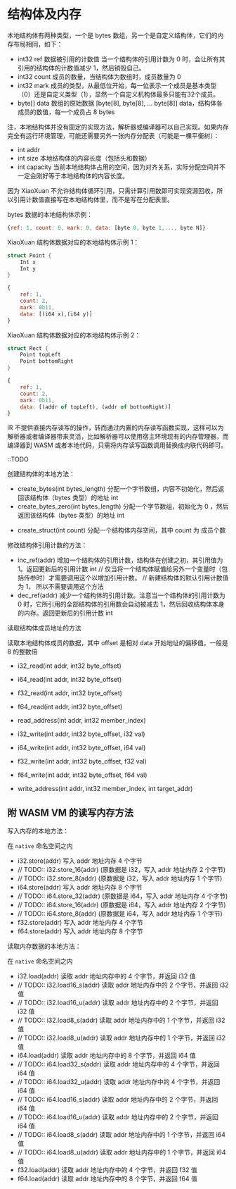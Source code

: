 # 结构体及内存

本地结构体有两种类型，一个是 bytes 数组，另一个是自定义结构体，它们的内存布局相同，如下：

<!-- * int type 数据类型
  值为数据类型表的索引值。
  其中有5种基本类型（虚拟机直接支持的类型）bytes（字节数组）/i32/i64/f32/f64/，类型值分别为 0,1,2,3,4。
  其他的都是用户自定义类型，也就是结构体，类型值为 5。 -->
  <!--
  当结构体为基本类型时，addrs 只有一个元素，其值为指向值的内存地址（对于数组则指向数组的开始位置，即第一个字节的地址）
  当结构体有多个成员时，addrs 是各个成员（也是结构体）的在内存中的地址。
  -->

<!--
* int length 当前数据的大小
  实际数据的字节数，不包括本地结构体的头字段
  对于 bytes 其值为数组实际长度
  对于结构体，则为成员的个数之和 * 8，因为结构体的每个成员的值都由一个 8 bytes 组成（成员有可能是 i32/i64/f32/f64 的任一一个，或者指向实际内存地址）
-->
* int32 ref 数据被引用的计数值
  当一个结构体的引用计数为 0 时，会让所有其引用的结构体的计数值减少 1，然后销毁自己。
* int32 count 成员的数量，当结构体为数组时，成员数量为 0
* int32 mark 成员的类型，从最低位开始，每一位表示一个成员是基本类型（0）还是自定义类型（1），显然一个自定义机构体最多只能有32个成员。
* byte[] data 数组的原始数据
  [byte[8], byte[8], ... byte[8]] data，结构体各成员的数值，每一个成员占 8 bytes

<!--
自定义结构体 "成员数据类型表"，这张表的结构如下：

* int count 成员的数量
* int[] dataTypes 各成员在 "成员数据类型表" 中的索引，如果是 0 则表示基本数据类型或者数组。

"成员数据类型表" 应该初始化第 0 条记录为一条占位记录，以让自定义数据的类型的索引值从 1 开始（0 表示数组）。
-->

注，本地结构体并没有固定的实现方法，解析器或编译器可以自己实现。如果内存完全有运行环境管理，可能还需要另外一张内存分配表（可能是一棵平衡树）：

* int addr
* int size 本地结构体的内容长度（包括头和数据）
* int capacity 当前本地结构体占用的空间，因为对齐关系，实际分配空间并不一定会刚好等于本地结构体的内容长度。

因为 XiaoXuan 不允许结构体循环引用，只需计算引用数即可实现资源回收，所以引用计数值直接写在本地结构体里，而不是写在分配表里。

bytes 数据的本地结构体示例：

```js
{ref: 1, count: 0, mark: 0, data: [byte 0, byte 1,..., byte N]}
```

XiaoXuan 结构体数据对应的本地结构体示例 1：

```c
struct Point {
    Int x
    Int y
}
```

```js
{
    ref: 1,
    count: 2,
    mark: 0b11,
    data: [(i64 x),(i64 y)]
}
```

XiaoXuan 结构体数据对应的本地结构体示例 2：

```c
struct Rect {
    Point topLeft
    Point bottomRight
}
```

```js
{
    ref: 1,
    count: 2,
    mark: 0b11,
    data: [(addr of topLeft), (addr of bottomRight)]
}
```

IR 不提供直接内存读写的操作，转而通过内置的内存读写函数实现，这样可以为解析器或者编译器带来灵活，比如解析器可以使用宿主环境现有的内存管理器，而编译器到 WASM 或者本地代码，只需将内存读写函数调用替换成内联代码即可。

::TODO

创建结构体的本地方法：

<!--
* create_i32(i32) 分配 4 个字节空间，并写入 i32 值，然后返回该结构体（i32 类型）的地址 int
* create_i64(i64) 分配 8 个字节空间，并写入 i64 值，然后返回该结构体（i64 类型）的地址 int
* create_f32(f32) 分配 4 个字节空间，并写入 f32 值，然后返回该结构体（f32 类型）的地址 int
* create_f64(f64) 分配 8 个字节空间，并写入 f64 值，然后返回该结构体（f64 类型）的地址 int
-->

* create_bytes(int bytes_length) 分配一个字节数组，内容不初始化，然后返回该结构体（bytes 类型）的地址 int
* create_bytes_zero(int bytes_length) 分配一个字节数组，初始化为 0 ，然后返回该结构体（bytes 类型）的地址 int
<!-- * create_bytes_copy(int addr, int length) 外部程序事先把内容写入内存，然后再使用这个函数 “包装” 成一个字节数组结构体。然后返回该结构体（bytes 类型）的地址 int -->

* create_struct(int count) 分配一个结构体内存空间，其中 count 为 成员个数

修改结构体引用计数的方法：

* inc_ref(addr) 增加一个结构体的引用计数，结构体在创建之初，其引用值为 1。返回更新后的引用计数 int
    // 仅当将一个结构体赋值给另外一个变量时（包括传参时）才需要调用这个以增加引用计数。
    // 新建结构体的默认引用计数值为 1， 所以不需要调用这个方法
* dec_ref(addr) 减少一个结构体的引用计数。注意当一个结构体的引用计数为 0 时，它所引用的全部结构体的引用数会自动被减去 1，然后回收结构体本身的内存。返回更新后的引用计数 int

读取结构体成员地址的方法

<!--
* read_member_addr(addr, offset) 获取 addr 指向的结构体的各个成员的地址
-->

读取本地结构体成员的数据，其中 offset 是相对 data 开始地址的偏移值，一般是 8 的整数倍

* i32_read(int addr, int32 byte_offset)
* i64_read(int addr, int32 byte_offset)

* f32_read(int addr, int32 byte_offset)
* f64_read(int addr, int32 byte_offset)

* read_address(int addr, int32 member_index)

* i32_write(int addr, int32 byte_offset, i32 val)
* i64_write(int addr, int32 byte_offset, i64 val)
* f32_write(int addr, int32 byte_offset, f32 val)
* f64_write(int addr, int32 byte_offset, f64 val)

* write_address(int addr, int32 member_index, int target_addr)

## 附 WASM VM 的读写内存方法

写入内存的本地方法：

在 `native` 命名空间之内

* i32.store(addr) 写入 addr 地址内存 4 个字节
* // TODO:: i32.store_16(addr) (原数据是 i32，写入 addr 地址内存 2 个字节)
* // TODO:: i32.store_8(addr) (原数据是 i32，写入 addr 地址内存 1 个字节)
* i64.store(addr) 写入 addr 地址内存 8 个字节
* // TODO:: i64.store_32(addr) (原数据是 i64，写入 addr 地址内存 4 个字节)
* // TODO:: i64.store_16(addr) (原数据是 i64，写入 addr 地址内存 2 个字节)
* // TODO:: i64.store_8(addr) (原数据是 i64，写入 addr 地址内存 1 个字节)
* f32.store(addr) 写入 addr 地址内存 4 个字节
* f64.store(addr) 写入 addr 地址内存 8 个字节

读取内存数据的本地方法：

在 `native` 命名空间之内

* i32.load(addr) 读取 addr 地址内存中的 4 个字节，并返回 i32 值
* // TODO:: i32.load16_s(addr) 读取 addr 地址内存中的 2 个字节，并返回 i32 值
* // TODO:: i32.load16_u(addr) 读取 addr 地址内存中的 2 个字节，并返回 i32 值
* // TODO:: i32.load8_s(addr) 读取 addr 地址内存中的 1 个字节，并返回 i32 值
* // TODO:: i32.load8_u(addr) 读取 addr 地址内存中的 1 个字节，并返回 i32 值
* i64.load(addr) 读取 addr 地址内存中的 8 个字节，并返回 i64 值
* // TODO:: i64.load32_s(addr) 读取 addr 地址内存中的 4 个字节，并返回 i64 值
* // TODO:: i64.load32_u(addr) 读取 addr 地址内存中的 4 个字节，并返回 i64 值
* // TODO:: i64.load16_s(addr) 读取 addr 地址内存中的 2 个字节，并返回 i64 值
* // TODO:: i64.load16_u(addr) 读取 addr 地址内存中的 2 个字节，并返回 i64 值
* // TODO:: i64.load8_s(addr) 读取 addr 地址内存中的 1 个字节，并返回 i64 值
* // TODO:: i64.load8_u(addr) 读取 addr 地址内存中的 1 个字节，并返回 i64 值
* f32.load(addr) 读取 addr 地址内存中的 4 个字节，并返回 f32 值
* f64.load(addr) 读取 addr 地址内存中的 8 个字节，并返回 f64 值

